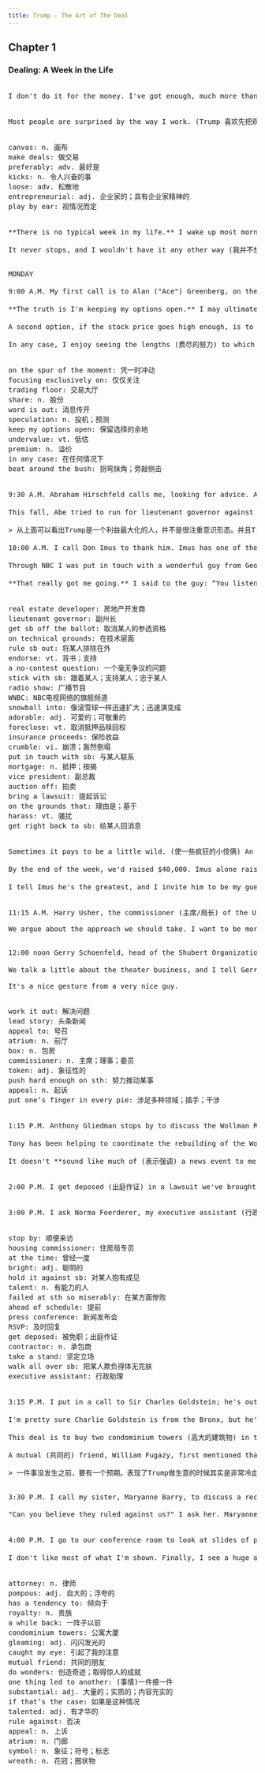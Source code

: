 ```yaml
---
title: Trump - The Art of The Deal
---
```


## Chapter 1


### Dealing: A Week in the Life

<pre>

I don't do it for the money. I've got enough, much more than I'll ever need. **I do it to do it (I do it for the sake of its own)**. Deals are my art form. Other people paint beautifully on canvas or **write wonderful poetry**. I like making deals, preferably big deals. **That's how I get my kicks (让我兴奋的事情).**


Most people are surprised by the way I work. (Trump 喜欢先把观点摆在前面，论证放在中间) I play it very loose. I don't carry a briefcase. (Trump 说话其实没有什么逻辑，不带公文包不见得不忙) I try not to schedule too many meetings. I leave my door open. **You can't be imaginative or entrepreneurial if you’ve got too much structure (structure可以理解为规矩).**  I prefer to come to work each day and just see what develops. (Trump 特别强调随机应变的这种企业家的感觉)


canvas: n. 画布
make deals: 做交易
preferably: adv. 最好是
kicks: n. 令人兴奋的事
loose: adv. 松散地
entrepreneurial: adj. 企业家的；具有企业家精神的
play by ear: 视情况而定


**There is no typical week in my life.** I wake up most mornings very early, around six, and spend the first hour or so of each day reading the morning newspapers. I usually arrive at my office by nine, and I get on the phone. There's rarely a day with fewer than fifty calls, and often it runs to over a hundred. In between, I have at least a dozen meetings. The majority occur on the spur of the moment, and few of them last longer than fifteen minutes. (这里可以看出Trump 非常讲效率) I rarely stop for lunch. I leave my office by six-thirty, but I frequently make calls from home until midnight, and all weekend long.

It never stops, and I wouldn't have it any other way (我并不想过其他样的生活). I try to learn from the past, **but I plan for the future by focusing exclusively on the present** (我只关注当下，有事情，立刻解决). That's where the fun is. And if it can't be fun, what's the point?


MONDAY

9:00 A.M. My first call is to Alan ("Ace") Greenberg, on the trading floor (交易楼层) of Bear Sterns, a major Wall Street investment banking firm. Alan is the CEO of Bear Sterns, he's been my investment banker for the past five years, and **he's the best there is**. Two weeks ago, we began buying stock in Holiday Inns. It was selling in the 50s. As of this morning (截至今早), Alan tells me, I own just over one million shares, or slightly more than 4 percent of the company. The stock closed Friday at $65 a share, mostly, Alan says, because **word is out on the street** that I've been a big buyer, and there's speculation (对..的推断) I am planning a run at the company.

**The truth is I'm keeping my options open.** I may ultimately go for control of Holiday, which I think is somewhat undervalued (市值被低估). At the current stock price, I could get control for less than $2 billion. Holiday's three casino-hotels could be worth nearly that much — and the company owns another 300,000 hotel rooms besides.

A second option, if the stock price goes high enough, is to sell my stake and take a very nice profit. If I did that today, I'd already be up about $7 million. The third possibility is that Holiday may eventually offer to buy back my shares, at a premium, simply to get rid of me. If the premium (议价) is big enough, I'll sell.

In any case, I enjoy seeing the lengths (费尽的努力) to which bad managements go to preserve what they call their independence — which really just means their jobs. (这句话的意思就是一些公司的市值不高是由于差的管理团队导致的，那么Trump就想给他钱，他来管理，有一点趁火打劫的感觉)


on the spur of the moment: 凭一时冲动
focusing exclusively on: 仅仅关注
trading floor: 交易大厅
share: n. 股份
word is out: 消息传开
speculation: n. 投机；预测
keep my options open: 保留选择的余地
undervalue: vt. 低估
premium: n. 溢价
in any case: 在任何情况下
beat around the bush: 拐弯抹角；旁敲侧击


9:30 A.M. Abraham Hirschfeld calls me, looking for advice. Abe is a successful **real estate** (房地产) developer (开发商) but he wants to be a politician. Unfortunately for Abe, he's a far better developer than politician.

This fall, Abe tried to run for lieutenant governor against Governor Cuomo's hand-picked (内定的) candidate, Stan Lundine. Cuomo led a court fight (法庭辩论) to get Hirschfeld off the ballot on technical grounds, and sure enough, halfway into the campaign, **the court ruled Hirschfeld out**. Abe knows I'm friendly with the governor, and he wants my advice now on whether he should endorse (背书) Cuomo or switch parties and endorse Cuomo's opponent. I tell him it's a no-contest (不需要左右思考的) question — stick with a winner (跟着赢家走) and a good guy at that (并且这个人很擅长). We set a meeting for Thursday.

> 从上面可以看出Trump是一个利益最大化的人，并不是很注重意识形态。并且Trump做很多的事情都要都一个结果，并且还要有一个具体的时间节点

10:00 A.M. I call Don Imus to thank him. Imus has one of the most successful radio shows in the United States on WNBC, and he's been helping to raise money (募资) for the Annabel Hill fund. **I'm amazed at how this has snowballed into such a media event.** It began last week when I saw a national news report by Tom Brokaw about this adorable little lady from Georgia, Mrs. Hill, who was trying to save her farm from being foreclosed (抵押还不了款被收回). Her sixty-seven-year-old husband had committed suicide a few weeks earlier, hoping his life insurance would save the farm, which had been in the family for generations. But the insurance proceeds weren't nearly enough. It was a very sad situation, and I was moved (震动). Here were people who'd worked very hard and honestly all their lives, only to see it all crumble (倒塌) before them. To me, it just seemed wrong. (Trump 看到别人辛勤工作一生最后资产却被没收这种情况，看不下去，觉得他们的劳动成果应该被保护)

Through NBC I was put in touch with a wonderful guy from Georgia named Frank Argenbright, who'd become very involved in trying to help Mrs. Hill. Frank directed me to the bank that held Mrs. Hill's mortgage. The next morning, I called and got some vice president (VP) on the line. I explained that I was a businessman from New York, and that I was interested in helping Mrs. Hill. He told me he was sorry, but that it was too late. They were going to auction off (拍卖) the farm, he said, and “nothing or no one is going to stop it.”

**That really got me going.** I said to the guy: “You listen to me. If you do foreclose, I'll personally **bring a lawsuit for murder** (用谋杀罪名来起诉) against you and your bank, on the grounds that you harassed (骚扰) Mrs. Hill's husband to his death.” All of a sudden the bank officer sounded very nervous and said he'd **get right back to** (回电话) me.


real estate developer: 房地产开发商
lieutenant governor: 副州长
get sb off the ballot: 取消某人的参选资格
on technical grounds: 在技术层面
rule sb out: 将某人排除在外
endorse: vt. 背书；支持
a no-contest question: 一个毫无争议的问题
stick with sb: 跟着某人；支持某人；忠于某人
radio show: 广播节目
WNBC: NBC电视网络的旗舰频道
snowball into: 像滚雪球一样迅速扩大；迅速演变成
adorable: adj. 可爱的；可敬重的
foreclose: vt. 取消抵押品赎回权
insurance proceeds: 保险收益
crumble: vi. 崩溃；轰然倒塌
put in touch with sb: 与某人联系
mortgage: n. 抵押；按揭
vice president: 副总裁
auction off: 拍卖
bring a lawsuit: 提起诉讼
on the grounds that: 理由是；基于
harass: vt. 骚扰
get right back to sb: 给某人回消息


Sometimes it pays to be a little wild. (使一些疯狂的小伎俩) An hour later I got a call back from the banker, and he said, "Don't worry, we're going to work it out (想办法..搞好), Mr. Trump.” Mrs. Hill and Frank Argenbright told the media, and **the next thing I knew**, it was the lead story (头条新闻) on the network news.

By the end of the week, we'd raised $40,000. Imus alone raised almost $20,000 by **appealing to his listeners**. As a Christmas present to Mrs. Hill and her family, we've scheduled a mortgage-burning ceremony (燃烧抵押物的仪式) for Christmas Eve in the atrium (前厅) of Trump Tower. By then, I'm confident, we'll have raised all the money. I've promised Mrs. Hill that if we haven't, I'll make up (补充) any difference.

I tell Imus he's the greatest, and I invite him to be my guest one day next week at the tennis matches at the U.S. Open (美国公开赛). I have a courtside box (场地旁边的包房) and I used to go myself almost every day. Now I'm so busy I mostly just send my friends.


11:15 A.M. Harry Usher, the commissioner (主席/局长) of the United States Football League, calls. Last month, the jury (陪审团) in the antitrust (反垄断) suit we brought against the National Football League ruled that the NFL was a monopoly (垄断), but awarded us only token (象征性的) damages of one dollar. I've already let the better players on my team, the New Jersey Generals, sign with the NFL. But the ruling was ridiculous.

We argue about the approach we should take. I want to be more aggressive. "What worries me," I say to Harry, "is that no one is **pushing hard enough** on an appeal."


12:00 noon Gerry Schoenfeld, head of the Shubert Organization, the biggest Broadway theater owners, calls to recommend a woman for a job as an office administrator. He tells me the woman specifically wants to work for Donald Trump, and I say she's crazy but I'll be happy to see her.

We talk a little about the theater business, and I tell Gerry I'm about to take my kids to see Cats, one of his shows, for a second time. He asks if I'm getting my tickets through his office. I tell him that I don't like to do **that sort of thing** (指代前文的事情). "Don't be silly (别整这一套), " he says. "We have a woman here whose job it is to handle tickets for our friends. Here's her number. Don't hesitate (犹豫) to call."

It's a nice gesture from a very nice guy.


work it out: 解决问题
lead story: 头条新闻
appeal to: 号召
atrium: n. 前厅
box: n. 包房
commissioner: n. 主席；理事；委员
token: adj. 象征性的
push hard enough on sth: 努力推动某事
appeal: n. 起诉
put one’s finger in every pie: 涉足多种领域；插手；干涉


1:15 P.M. Anthony Gliedman stops by to discuss the Wollman Rink project. Gliedman was housing commissioner under Ed Koch. At the time we fought a lot, and even though I ended up beating him in court, I always thought he was bright (聪明). I don't hold it against people (打击报复) that they have opposed me. I'm just looking to hire the best talent (有能力的人), wherever I can find it.

Tony has been helping to coordinate the rebuilding of the Wollman Skating Rink in Central Park, a project the city **failed at so miserably** for seven years. In June I offered to do the job myself. Now we're ahead of schedule (提前), and Tony tells me that he's set up (筹备) a press conference (记者会) for Thursday to celebrate the last important step in construction: pouring the concrete (浇灌水泥).

It doesn't **sound like much of (表示强调) a news event to me**, and I ask him if anyone is likely to show up. He says at least a dozen news organizations have RSVPd yes. So much for my news judgment.


2:00 P.M. I get deposed (出庭作证) in a lawsuit we've brought against a contractor (外包商) on Trump Tower. **Halfway into the job** (做到一半) we had to fire the company for total incompetence (彻底无能), and we're suing for damages (起诉要求赔偿). I hate lawsuits and depositions (出庭), but the fact is that if you're right, you’ve got to **take a stand** (坚持立场), or people will **walk all over you** (欺负的体无完肤). In any case, there's no way I could avoid depositions, even if I never brought a lawsuit myself. Nowadays, if your name is Donald Trump, everyone in the world seems to want to sue you.


3:00 P.M. I ask Norma Foerderer, my executive assistant (行政助理) and the person who keeps my life organized, to bring me lunch: a can of tomato juice. I rarely go out, because mostly, it's a waste of time.


stop by: 顺便来访
housing commissioner: 住房局专员
at the time: 曾经一度
bright: adj. 聪明的
hold it against sb: 对某人抱有成见
talent: n. 有能力的人
failed at sth so miserably: 在某方面惨败
ahead of schedule: 提前
press conference: 新闻发布会
RSVP: 及时回复
get deposed: 被免职；出庭作证
contractor: n. 承包商
take a stand: 坚定立场
walk all over sb: 把某人欺负得体无完肤
executive assistant: 行政助理


3:15 P.M. I put in a call to Sir Charles Goldstein; he's out, and I leave a message. He's a successful real estate attorney (律师), but not one of my favorites.

I'm pretty sure Charlie Goldstein is from the Bronx, but he's a very pompous (浮夸的) guy and **has a tendency to act like royalty** (贵族), so I call him Sir Charles. Over the weekend, I heard that Lee Iacocca had hired Sir Charles to represent him on a deal in Palm Beach where Lee and I intend to be partners. Lee had no way of knowing about my past experience with Sir Charles. A while back (过去发生的事情), I was in the middle of making a deal with a guy who needed an attorney, and I recommended Sir Charles. The next thing I knew, Sir Charles was recommending to his client that he not make the deal with me. I couldn't believe it!

This deal is to buy two condominium towers (高大的建筑物) in the Palm Beach area. I own a house in Palm Beach — a spectacular (壮观的) place called Mar-a-Lago — and one day last winter, when I was down for the weekend, I went out to have lunch with some friends. On the way, a pair of beautiful gleaming (闪闪发光) white towers caught my eye. **I made a couple of calls. (一堆电话)** It turned out they'd been built for about $120 million and a major New York bank had just foreclosed on the developers. The next thing I knew I was making a deal to buy the project for $40 million.

A mutual (共同的) friend, William Fugazy, first mentioned that Lee and I should do a real estate deal together. I think Lee is an extraordinary businessman who has done wonders (做的特别棒) in turning Chrysler around, and I also like him a great deal (=very much) personally. So one thing led to another and we began talking about the towers. It's a substantial (巨大的) investment, and I'm not certain Lee is absolutely sure yet that he wants to go forward. If that's the case, it occurs to me, he's done the perfect thing by hiring an attorney I don't like. And that's precisely what I intend to tell Sir Charles when he calls me back.

> 一件事没发生之前，要有一个预期。表现了Trump做生意的时候其实是非常冷血并且精明的。


3:30 P.M. I call my sister, Maryanne Barry, to discuss a recent decision in a lawsuit we are contesting in Atlantic City. Maryanne is a federal court judge in New Jersey, and her husband, John, is a talented attorney I have used on many occasions.

"Can you believe they ruled against us?" I ask her. Maryanne is very smart, she obviously knows a lot more about the law than I do, and she's as surprised as I am. I tell her that I've arranged to have all the materials from the case sent to John immediately, because I want him to handle the appeal (上诉).


4:00 P.M. I go to our conference room to look at slides of potential Christmas decorations for the atrium in Trump Tower. The spectacular six-story marble atrium (6层大理石前厅) has become one of the leading tourist attractions in New York City. More than 100,000 people a week come from all over the world to see it and shop in it, and it's now a symbol of the Trump Organization. That's why I still get involved in details like what Christmas decorations we should use.

I don't like most of what I'm shown. Finally, I see a huge and magnificent gold wreath (花环) for the entrance to the building, and decide we should use just that. Sometimes — not often, but sometimes — less is more.


attorney: n. 律师
pompous: adj. 自大的；浮夸的
has a tendency to: 倾向于
royalty: n. 贵族
a while back: 一阵子以前
condominium towers: 公寓大厦
gleaming: adj. 闪闪发光的
caught my eye: 引起了我的注意
mutual friend: 共同的朋友
do wonders: 创造奇迹；取得惊人的成就
one thing led to another: (事情)一件接一件
substantial: adj. 大量的；实质的；内容充实的
if that’s the case: 如果是这种情况
talented: adj. 有才华的
rule against: 否决
appeal: n. 上诉
atrium: n. 门廊
symbol: n. 象征；符号；标志
wreath: n. 花冠；圈状物

</pre>
